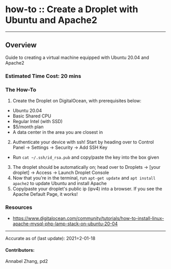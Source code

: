 # how-to :: Create a Droplet with Ubuntu and Apache2
---
## Overview
  Guide to creating a virtual machine equipped with Ubuntu 20.04 and Apache2

### Estimated Time Cost: 20 mins

### The How-To

1. Create the Droplet on DigitalOcean, with prerequisites below:
- Ubuntu 20.04
- Basic Shared CPU
- Regular Intel (with SSD)
- $5/month plan
- A data center in the area you are closest in
2. Authenticate your device with ssh! Start by heading over to Control Panel -> Settings -> Security -> Add SSH Key
- Run `cat ~/.ssh/id_rsa.pub` and copy/paste the key into the box given
3. The droplet should be automatically on; head over to Droplets -> [your droplet] -> Access -> Launch Droplet Console
4. Now that you're in the terminal, run `apt-get update` and `apt install apache2` to update Ubuntu and install Apache
5. Copy/paste your droplet's public ip (ipv4) into a browser. If you see the Apache Default Page, it works!



### Resources
* https://www.digitalocean.com/community/tutorials/how-to-install-linux-apache-mysql-php-lamp-stack-on-ubuntu-20-04

---

Accurate as of (last update): 2021=2-01-18

#### Contributors:  
Annabel Zhang, pd2  
